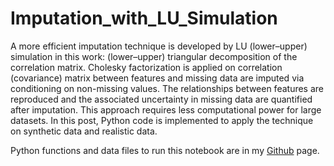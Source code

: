 # Imputation_with_LU_Simulation

A more efficient imputation technique is developed by LU (lower–upper) simulation in this work: (lower–upper) triangular decomposition of the correlation matrix. Cholesky factorization is applied on correlation (covariance) matrix between features and missing data are imputed via conditioning on non-missing values. The relationships between features are reproduced and the associated uncertainty in missing data are quantified after imputation. This approach requires less computational power for large datasets. In this post, Python code is implemented to apply the technique on synthetic data and realistic data.


Python functions and data files to run this notebook are in my [Github](https://github.com/MehdiRezvandehy/Imputation_with_LU_Simulation.git) page. 
